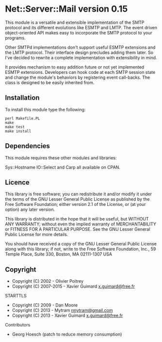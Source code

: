 Net::Server::Mail version 0.15
==============================

This module is a versatile and extensible implementation of the SMTP
protocol and its different evolutions like ESMTP and LMTP. The event
driven object-oriented API makes easy to incorporate the SMTP protocol
to your programs.

Other SMTPd implementations don't support useful ESMTP extensions and
the LMTP protocol. Their interface design precludes adding them
later. So I've decided to rewrite a complete implementation with
extensibility in mind.

It provides mechanism to easy addition future or not yet implemented
ESMTP extensions. Developers can hook code at each SMTP session state
and change the module's behaviors by registering event call-backs. The
class is designed to be easily inherited from.

Installation
------------

To install this module type the following:

    perl Makefile.PL
    make
    make test
    make install

Dependencies
------------

This module requires these other modules and libraries:

Sys::Hostname IO::Select and Carp all available on CPAN.

Licence
-------

This library is  free software; you can redistribute  it and/or modify
it  under  the terms  of  the GNU  Lesser  General  Public License  as
published by the  Free Software Foundation; either version  2.1 of the
License, or (at your option) any later version.

This library  is distributed in the  hope that it will  be useful, but
WITHOUT   ANY  WARRANTY;   without  even   the  implied   warranty  of
MERCHANTABILITY  or FITNESS  FOR A  PARTICULAR PURPOSE.   See  the GNU
Lesser General Public License for more details.

You  should have  received a  copy of  the GNU  Lesser  General Public
License along  with this library; if  not, write to  the Free Software
Foundation, Inc.,  59 Temple Place,  Suite 330, Boston,  MA 02111-1307
USA

Copyright
---------

* Copyright (C) 2002 - Olivier Poitrey
* Copyright (C) 2007-2015 - Xavier Guimard <x.guimard@free.fr>

STARTTLS

* Copyright (C) 2009 - Dan Moore
* Copyright (C) 2013 - Mytram <rmytram@gmail.com>
* Copyright (C) 2013 - Xavier Guimard <x.guimard@free.fr>

Contributors

 * Georg Hoesch (patch to reduce memory consumption)

